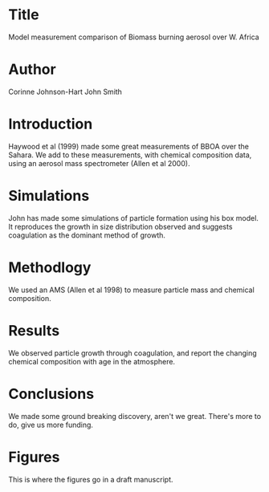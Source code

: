 # Title
Model measurement comparison of Biomass burning aerosol over W. Africa

# Author
Corinne Johnson-Hart
John Smith

# Introduction
Haywood et al (1999) made some great measurements of BBOA over the Sahara. 
We add to these measurements, with chemical composition data, using an aerosol mass spectrometer (Allen et al 2000).

# Simulations
John has made some simulations of particle formation using his box model.
It reproduces the growth in size distribution observed and suggests coagulation as the dominant method of growth.

# Methodlogy
We used an AMS (Allen et al 1998) to measure particle mass and chemical composition.


# Results
We observed particle growth through coagulation, and report the changing chemical composition with age in the atmosphere.

# Conclusions
We made some ground breaking discovery, aren't we great.
There's more to do, give us more funding.

# Figures
This is where the figures go in a draft manuscript.